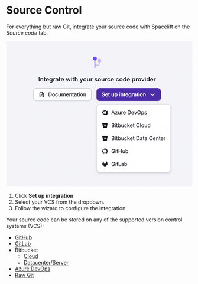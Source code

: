 # Source Control

For everything but raw Git, integrate your source code with Spacelift on the _Source code_ tab.

![Set up source code integration](<../../assets/screenshots/getting-started/source-code/set-up-integration.png>)

1. Click **Set up integration**.
2. Select your VCS from the dropdown.
3. Follow the wizard to configure the integration.

Your source code can be stored on any of the supported version control systems (VCS):

- [GitHub](./github.md)
- [GitLab](./gitlab.md)
- Bitbucket
    - [Cloud](./bitbucket-cloud.md)
    - [Datacenter/Server](bitbucket-datacenter-server.md)
- [Azure DevOps](./azure-devops.md)
- [Raw Git](./raw-git.md)
